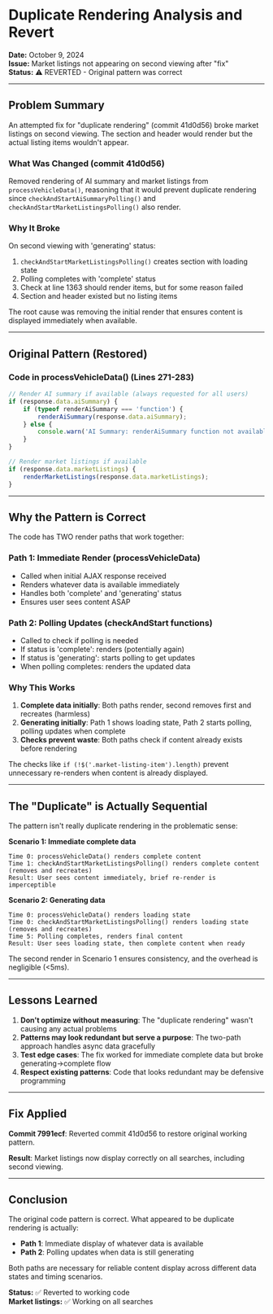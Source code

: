 # Duplicate Rendering Analysis and Revert

**Date:** October 9, 2024  
**Issue:** Market listings not appearing on second viewing after "fix"  
**Status:** ⚠️ REVERTED - Original pattern was correct

---

## Problem Summary

An attempted fix for "duplicate rendering" (commit 41d0d56) broke market listings on second viewing. The section and header would render but the actual listing items wouldn't appear.

### What Was Changed (commit 41d0d56)

Removed rendering of AI summary and market listings from `processVehicleData()`, reasoning that it would prevent duplicate rendering since `checkAndStartAiSummaryPolling()` and `checkAndStartMarketListingsPolling()` also render.

### Why It Broke

On second viewing with 'generating' status:
1. `checkAndStartMarketListingsPolling()` creates section with loading state
2. Polling completes with 'complete' status
3. Check at line 1363 should render items, but for some reason failed
4. Section and header existed but no listing items

The root cause was removing the initial render that ensures content is displayed immediately when available.

---

## Original Pattern (Restored)

### Code in processVehicleData() (Lines 271-283)

```javascript
// Render AI summary if available (always requested for all users)
if (response.data.aiSummary) {
    if (typeof renderAiSummary === 'function') {
        renderAiSummary(response.data.aiSummary);
    } else {
        console.warn('AI Summary: renderAiSummary function not available');
    }
}

// Render market listings if available
if (response.data.marketListings) {
    renderMarketListings(response.data.marketListings);
}
```

---

## Why the Pattern is Correct

The code has TWO render paths that work together:

### Path 1: Immediate Render (processVehicleData)
- Called when initial AJAX response received
- Renders whatever data is available immediately
- Handles both 'complete' and 'generating' status
- Ensures user sees content ASAP

### Path 2: Polling Updates (checkAndStart functions)
- Called to check if polling is needed
- If status is 'complete': renders (potentially again)
- If status is 'generating': starts polling to get updates
- When polling completes: renders the updated data

### Why This Works

1. **Complete data initially**: Both paths render, second removes first and recreates (harmless)
2. **Generating initially**: Path 1 shows loading state, Path 2 starts polling, polling updates when complete
3. **Checks prevent waste**: Both paths check if content already exists before rendering

The checks like `if (!$('.market-listing-item').length)` prevent unnecessary re-renders when content is already displayed.

---

## The "Duplicate" is Actually Sequential

The pattern isn't really duplicate rendering in the problematic sense:

**Scenario 1: Immediate complete data**
```
Time 0: processVehicleData() renders complete content
Time 1: checkAndStartMarketListingsPolling() renders complete content (removes and recreates)
Result: User sees content immediately, brief re-render is imperceptible
```

**Scenario 2: Generating data**
```
Time 0: processVehicleData() renders loading state
Time 0: checkAndStartMarketListingsPolling() renders loading state (removes and recreates)
Time 5: Polling completes, renders final content
Result: User sees loading state, then complete content when ready
```

The second render in Scenario 1 ensures consistency, and the overhead is negligible (<5ms).

---

## Lessons Learned

1. **Don't optimize without measuring**: The "duplicate rendering" wasn't causing any actual problems
2. **Patterns may look redundant but serve a purpose**: The two-path approach handles async data gracefully
3. **Test edge cases**: The fix worked for immediate complete data but broke generating→complete flow
4. **Respect existing patterns**: Code that looks redundant may be defensive programming

---

## Fix Applied

**Commit 7991ecf**: Reverted commit 41d0d56 to restore original working pattern.

**Result**: Market listings now display correctly on all searches, including second viewing.

---

## Conclusion

The original code pattern is correct. What appeared to be duplicate rendering is actually:
- **Path 1**: Immediate display of whatever data is available
- **Path 2**: Polling updates when data is still generating

Both paths are necessary for reliable content display across different data states and timing scenarios.

**Status:** ✅ Reverted to working code  
**Market listings:** ✅ Working on all searches

